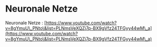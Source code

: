 # Neuronale Netze

Neuronale Netze : [https://www.youtube.com/watch?v=8gYmuU\_PNto\&list=PLNmsVeXQZj7p-BX9gVfz24TFGyy44wM\_a](https://www.youtube.com/watch?v=8gYmuU\_PNto\&list=PLNmsVeXQZj7p-BX9gVfz24TFGyy44wM\_a)
